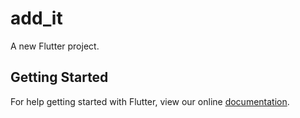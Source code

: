 # add_it

A new Flutter project.

## Getting Started

For help getting started with Flutter, view our online
[documentation](https://flutter.io/).
